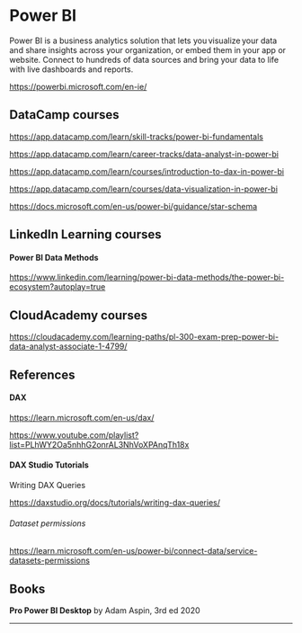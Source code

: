 # Power BI

Power BI is a business analytics solution that lets you visualize your data and share insights across your organization, or embed them in your app or website. Connect to hundreds of data sources and bring your data to life with live dashboards and reports.

https://powerbi.microsoft.com/en-ie/


## DataCamp courses

https://app.datacamp.com/learn/skill-tracks/power-bi-fundamentals

https://app.datacamp.com/learn/career-tracks/data-analyst-in-power-bi

https://app.datacamp.com/learn/courses/introduction-to-dax-in-power-bi

https://app.datacamp.com/learn/courses/data-visualization-in-power-bi

https://docs.microsoft.com/en-us/power-bi/guidance/star-schema

## LinkedIn Learning courses

#### Power BI Data Methods
https://www.linkedin.com/learning/power-bi-data-methods/the-power-bi-ecosystem?autoplay=true


## CloudAcademy courses

https://cloudacademy.com/learning-paths/pl-300-exam-prep-power-bi-data-analyst-associate-1-4799/



## References

#### DAX
https://learn.microsoft.com/en-us/dax/

https://www.youtube.com/playlist?list=PLhWY2Oa5nhhG2onrAL3NhVoXPAnqTh18x

#### DAX Studio Tutorials
Writing DAX Queries

https://daxstudio.org/docs/tutorials/writing-dax-queries/

###### Dataset permissions
https://learn.microsoft.com/en-us/power-bi/connect-data/service-datasets-permissions

## Books

**Pro Power BI Desktop** by Adam Aspin, 3rd ed 2020


---
